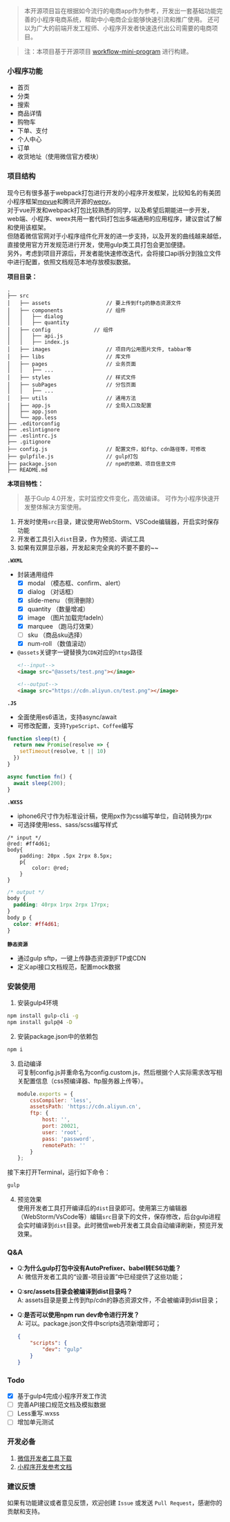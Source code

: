 > 本开源项目旨在根据如今流行的电商app作为参考，开发出一套基础功能完善的小程序电商系统，帮助中小电商企业能够快速引流和推广使用。
> 还可以为广大的前端开发工程师、小程序开发者快速迭代出公司需要的电商项目。

> 注：本项目基于开源项目 [workflow-mini-program](https://github.com/relax-team/workflow-mini-program) 进行构建。   

### 小程序功能

+ 首页
+ 分类
+ 搜索
+ 商品详情
+ 购物车
+ 下单、支付
+ 个人中心
+ 订单
+ 收货地址（使用微信官方模块）

### 项目结构

现今已有很多基于webpack打包进行开发的小程序开发框架，比较知名的有美团小程序框架[mpvue](https://github.com/Meituan-Dianping/mpvue)和腾讯开源的[wepy](https://github.com/Tencent/wepy)。   
对于vue开发和webpack打包比较熟悉的同学，以及希望后期能进一步开发，web端、小程序、weex共用一套代码打包出多端通用的应用程序，建议尝试了解和使用该框架。   
但随着微信官网对于小程序组件化开发的进一步支持，以及开发的曲线越来越低，直接使用官方开发规范进行开发，使用gulp类工具打包会更加便捷。  
另外，考虑到项目开源后，开发者能快速修改迭代，会将接口api拆分到独立文件中进行配置，依照文档规范本地存放模拟数据。   

**项目目录：** 

```
.
├── src                        
│   ├── assets                  // 要上传到ftp的静态资源文件
│   ├── components              // 组件
│   │   ├── dialog   
│   │   ├── quantity   
│   ├── config              // 组件
│   │   ├── api.js   
│   │   ├── index.js   
│   ├── images                  // 项目内公用图片文件, tabbar等
│   ├── libs                    // 库文件
│   ├── pages                   // 业务页面
│   │   ├── ...                
│   ├── styles                  // 样式文件
│   ├── subPages                // 分包页面
│   │   ├── ...                
│   ├── utils                   // 通用方法
│   ├── app.js                  // 全局入口及配置
│   ├── app.json                  
│   └── app.less                  
├── .editorconfig                 
├── .eslintignore                 
├── .eslintrc.js                 
├── .gitignore                 
├── config.js                   // 配置文件，如ftp、cdn路径等，可修改
├── gulpfile.js                 // gulp打包
├── package.json                // npm的依赖、项目信息文件
├── README.md                   

```

**本项目特性：**   
> 基于Gulp 4.0开发，实时监控文件变化，高效编译。 可作为小程序快速开发整体解决方案使用。
1. 开发时使用`src`目录，建议使用WebStorm、VSCode编辑器，开启实时保存功能
2. 开发者工具引入`dist`目录，作为预览、调试工具
3. 如果有双屏显示器，开发起来完全爽的不要不要的~~

**`.WXML`**
+ 封装通用组件
    - [x] modal （模态框、confirm、alert）
    - [x] dialog （对话框）
    - [x] slide-menu （侧滑删除）
    - [x] quantity （数量增减）
    - [x] image （图片加载完fadeIn）
    - [x] marquee （跑马灯效果）
    - [ ] sku （商品sku选择）
    - [x] num-roll （数值滚动）
+ `@assets`关键字一键替换为`CDN`对应的`https`路径
    ```html
    <!--input-->
    <image src="@assets/test.png"></image>
    
    <!--output-->
    <image src="https://cdn.aliyun.cn/test.png"></image>
    ```


**`.JS`**
+ 全面使用es6语法，支持async/await
+ 可修改配置，支持`TypeScript`、`Coffee`编写

```javascript
function sleep(t) {
  return new Promise(resolve => {
    setTimeout(resolve, t || 10)
  })
}

async function fn() {
  await sleep(200);
}
```

**`.WXSS`**
+ iphone6尺寸作为标准设计稿，使用px作为css编写单位，自动转换为rpx
+ 可选择使用less、sass/scss编写样式

```less
/* input */
@red: #ff4d61;
body{
    padding: 20px .5px 2rpx 8.5px;
    p{
        color: @red;
    }
}
```

```css
/* output */
body {
  padding: 40rpx 1rpx 2rpx 17rpx;
}
body p {
  color: #ff4d61;
}
```

**`静态资源`**
+ 通过gulp sftp，一键上传静态资源到FTP或CDN
+ 定义api接口文档规范，配置mock数据

### 安装使用
1. 安装gulp4环境

```bash
npm install gulp-cli -g
npm install gulp@4 -D
```

2. 安装package.json中的依赖包

```bash
npm i
```

3. 启动编译   
可复制config.js并重命名为config.custom.js，然后根据个人实际需求改写相关配置信息（css预编译器、ftp服务器上传等）。 
    ```javascript
    module.exports = {
        cssCompiler: 'less',
        assetsPath: 'https://cdn.aliyun.cn',
        ftp: {
            host: '',
            port: 20021,
            user: 'root',
            pass: 'password',
            remotePath: ''
        }
    };
    ```  
接下来打开Terminal，运行如下命令：

```bash
gulp
```

4. 预览效果   
使用开发者工具打开编译后的`dist`目录即可。使用第三方编辑器（WebStorm/VsCode等）编辑`src`目录下的文件，保存修改，后台gulp进程会实时编译到`dist`目录。此时微信web开发者工具会自动编译刷新，预览开发效果。


### Q&A
+ Q:**为什么gulp打包中没有AutoPrefixer、babel转ES6功能？**  
  A: 微信开发者工具的“设置-项目设置”中已经提供了这些功能；

+ Q:**src/assets目录会被编译到dist目录吗？**  
  A: assets目录是要上传到ftp/cdn的静态资源文件，不会被编译到dist目录；
  
+ Q:**是否可以使用npm run dev命令进行开发？**  
  A: 可以。package.json文件中scripts选项新增即可；
    ```json
    {
        "scripts": {
            "dev": "gulp"
        }
    }
    ```

### Todo
- [x] 基于gulp4完成小程序开发工作流
- [ ] 完善API接口规范文档及模拟数据
- [ ] Less重写.wxss
- [ ] 增加单元测试

### 开发必备
1. [微信开发者工具下载](https://mp.weixin.qq.com/debug/wxadoc/dev/devtools/download.html)
2. [小程序开发参考文档](https://mp.weixin.qq.com/debug/wxadoc/dev/framework/MINA.html)

### 建议反馈
如果有功能建议或者意见反馈，欢迎创建 `Issue` 或发送 `Pull Request`，感谢你的贡献和支持。
